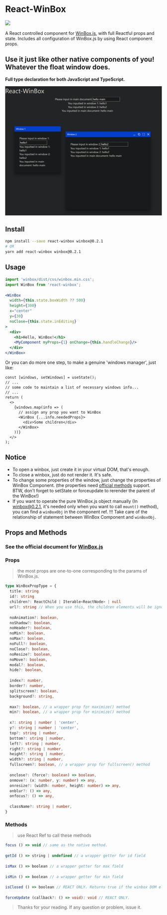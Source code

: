 # React-WinBox

<a target="_blank" href="https://www.npmjs.com/package/react-winbox"><img src="https://img.shields.io/npm/v/react-winbox.svg"></a>

A React controlled component for [WinBox.js](https://github.com/nextapps-de/winbox), with full Reactful props and state. Includes all configuration of WinBox.js by using React component props.

## Use it just like other native components of you! Whatever the float window does.

**Full type declaration for both JavaScript and TypeScript.**

![demo screenshot](https://github.com/RickoNoNo3/react-winbox/blob/main/demo.jpg)

## Install

```bash
npm install --save react-winbox winbox@0.2.1
# OR
yarn add react-winbox winbox@0.2.1
```

## Usage

```jsx
import 'winbox/dist/css/winbox.min.css';
import WinBox from 'react-winbox';

<WinBox
  width={this.state.boxWidth ?? 500}
  height={300}
  x="center"
  y={30}
  noClose={this.state.inEditing}
>
  <div>
    <h1>Hello, WinBox!</h1>
    <MyComponent myProps={1} onChange={this.handleChange}/>
  </div>
</WinBox>
```

Or you can do more one step, to make a genuine 'windows manager', just like:

```tsx
const [windows, setWindows] = useState();
// ...
// some code to maintain a list of necessary windows info...
// ...
return (
  <>
    {windows.map(info => (
      // assign any prop you want to WinBox
      <WinBox {...info.neededProps}>
        <div>Some children</div>
      </WinBox>
    ))}
  </>
);
```

## Notice
- To open a winbox, just create it in your virtual DOM, that's enough.
- To close a winbox, just do not render it. It's safe.
- To change some properties of the window, just change the properties of WinBox Component. (the properties need [official methods](https://github.com/nextapps-de/winbox#manage-window-content) support. BTW, don't forget to setState or forceupdate to rerender the parent of the WinBox!)
- If you want to operate the pure WinBox.js object manually (In winbox@0.2.1, it's needed only when you want to call `mount()` method), you can find a `winBoxObj` in the component ref. !!! Take care of the relationship of statement between WinBox Component and `winBoxObj`.

## Props and Methods

### See the official document for [WinBox.js](https://github.com/nextapps-de/winbox)

### Props

> the most props are one-to-one corresponding to the params of WinBox.js.

```ts
type WinBoxPropType = {
  title: string
  id?: string
  children?: ReactChild | Iterable<ReactNode> | null
  url?: string // When you use this, the children elements will be ignored.

  noAnimation?: boolean,
  noShadow?: boolean,
  noHeader?: boolean,
  noMin?: boolean,
  noMax?: boolean,
  noFull?: boolean,
  noClose?: boolean,
  noResize?: boolean,
  noMove?: boolean,
  modal?: boolean,
  hide?: boolean,

  index?: number,
  border?: number,
  splitscreen?: boolean,
  background?: string,

  max?: boolean, // a wrapper prop for maximize() method
  min?: boolean, // a wrapper prop for minimize() method

  x?: string | number | 'center',
  y?: string | number | 'center',
  top?: string | number,
  bottom?: string | number,
  left?: string | number,
  right?: string | number,
  height?: string | number,
  width?: string | number,
  fullscreen?: boolean, // a wrapper prop for fullscreen() method

  onclose?: (force?: boolean) => boolean,
  onmove?: (x: number, y: number) => any,
  onresize?: (width: number, height: number) => any,
  onblur?: () => any,
  onfocus?: () => any,

  className?: string | number,
}
```

### Methods

> use React Ref to call these methods

```ts
focus () => void // same as the native method.

getId () => string | undefined // a wrapper getter for id field

isMax () => boolean // a wrapper getter for max field

isMin () => boolean // a wrapper getter for min field

isClosed () => boolean // REACT ONLY. Returns true if the winbox DOM element has been removed but the React component not yet.

forceUpdate (callback?: () => void): void // REACT ONLY.

```

> Thanks for your reading. If any question or problem, issue it.
